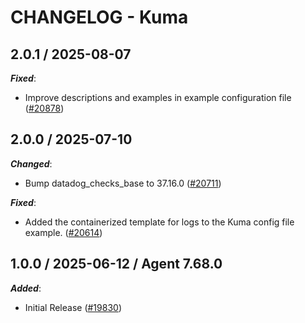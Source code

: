 # CHANGELOG - Kuma

<!-- towncrier release notes start -->

## 2.0.1 / 2025-08-07

***Fixed***:

* Improve descriptions and examples in example configuration file ([#20878](https://github.com/DataDog/integrations-core/pull/20878))

## 2.0.0 / 2025-07-10

***Changed***:

* Bump datadog_checks_base to 37.16.0 ([#20711](https://github.com/DataDog/integrations-core/pull/20711))

***Fixed***:

* Added the containerized template for logs to the Kuma config file example. ([#20614](https://github.com/DataDog/integrations-core/pull/20614))

## 1.0.0 / 2025-06-12 / Agent 7.68.0

***Added***:

* Initial Release ([#19830](https://github.com/DataDog/integrations-core/pull/19830))

